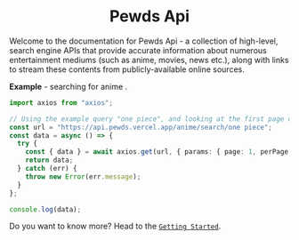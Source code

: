 <h1 align="center"> Pewds Api </h1>

Welcome to the documentation for Pewds Api - a collection of high-level, search engine APIs that provide accurate information about numerous entertainment mediums (such as anime, movies, news etc.), along with links to stream these contents from publicly-available online sources.

**Example** - searching for anime .

```ts
import axios from "axios";

// Using the example query "one piece", and looking at the first page of results.
const url = "https://api.pewds.vercel.app/anime/search/one piece";
const data = async () => {
  try {
    const { data } = await axios.get(url, { params: { page: 1, perPage: 40 } });
    return data;
  } catch (err) {
    throw new Error(err.message);
  }
};

console.log(data);
```

Do you want to know more? Head to the [`Getting Started`](https://docs.pewds.vercel.app/rest-api/startd).
